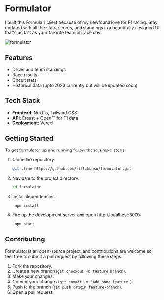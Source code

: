 # Formulator

I built this Formula 1 client because of my newfound love for F1 racing. Stay updated with all the stats, scores, and standings in a beautifully designed UI that's as fast as your favorite team on race day!

![formulator](<https://ik.imagekit.io/zwcfsadeijm/Neutral%20Minimalistic%20Motivational%20Quote%20Twitter%20Post%20(1)_7wiried9z.png?updatedAt=1716395475970>)

## Features

- Driver and team standings
- Race results
- Circuit stats
- Historical data (upto 2023 currently but will be updated soon)

## Tech Stack

- **Frontend**: Next.js, Tailwind CSS
- **API**: [Ergast](https://ergast.com/mrd/) + [OpenF1](https://openf1.org/) for F1 data
- **Deployment**: Vercel

## Getting Started

To get formulator up and running follow these simple steps:

1. Clone the repository:
   ```bash
   git clone https://github.com/rittikbasu/formulator.git
   ```
2. Navigate to the project directory:
   ```bash
   cd formulator
   ```
3. Install dependencies:
   ```bash
    npm install
   ```
4. Fire up the development server and open http://localhost:3000:
   ```bash
    npm start
   ```

## Contributing

Formulator is an open-source project, and contributions are welcome so feel free to submit a pull request by following these steps:

1. Fork the repository.
2. Create a new branch (`git checkout -b feature-branch`).
3. Make your changes.
4. Commit your changes (`git commit -m 'Add some feature'`).
5. Push to the branch (`git push origin feature-branch`).
6. Open a pull request.
